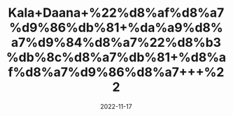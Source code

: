 ---
title: 'Kala+Daana+%22%d8%af%d8%a7%d9%86%db%81+%da%a9%d8%a7%d9%84%d8%a7%22%d8%b3%db%8c%d8%a7%db%81+%d8%af%d8%a7%d9%86%d8%a7+++%22'
date: '2022-11-17' 
metatag: '' 
inventory: '0' 
draft: false 
# meta description 
shortDescripton: 'It+is+used+for+the+treatment+of+skin+diseases%2c+fever%2c+headache%2c+worm+infestation.'
description: 'Seed+%d8%aa%d8%ae%d9%85++%d8%a8%db%8c%d8%ac'
longdescription: ''
tags: ''
brand: ''
subCategory: ''
unit: '10 gm-Pk'
sellCount: '0'
featured: True
# product Price
price: '100.0'
# Product Short Description
shortDescription: 'It+is+used+for+the+treatment+of+skin+diseases%2c+fever%2c+headache%2c+worm+infestation.'
productID: '281EB70A-1B23-ED11-9968-005056B3A416'
type: 'products'
category: 'Seed+%d8%aa%d8%ae%d9%85++%d8%a8%db%8c%d8%ac' 
thumnailproduct: 'https://eraconnect.blob.core.windows.net/product-images/aminsaddiquidawakhana/281EB70A-1B23-ED11-9968-005056B3A416.webp' 
images:
  - image: 'https://eraconnect.blob.core.windows.net/product-images/aminsaddiquidawakhana/281EB70A-1B23-ED11-9968-005056B3A416.webp'  
Variants:
---